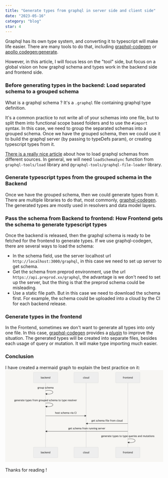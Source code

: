 ```yaml
---
title: "Generate types from graphql in server side and client side"
date: "2023-05-16"
category: "blog"
star: 4
---
```


Graphql has its own type system, and converting it to typescript will make life easier. There are many tools to do that, including [graphql-codegen](https://the-guild.dev/graphql/codegen) or [apollo codegen:generate](https://www.apollographql.com/blog/tooling/apollo-codegen/typescript-graphql-code-generator-generate-graphql-types/). 

However, in this article, I will focus less on the "tool" side, but focus on a global vision on how graphql schema and types work in the backend side and frontend side.

### Before generating types in the backend: Load separated schema to a grouped schema

What is a graphql schema ? It's a `.graphql` file containing graphql type definition.

It's a common practice to not write all of your schemas into one file, but to split them into functional scope based folders and to use the `#import` syntax. In this case, we need to group the separated schemas into a grouped schema. Once we have the grouped schema, then we could use it to build the graphql server (by passing to typeDefs param), or creating typescript types from it.

[There is a really nice article](https://the-guild.dev/graphql/tools/docs/schema-loading) about how to load graphql schemas from different sources. In general, we will need `loadSchemaSync` function from `graphql-tools/load` library and `@graphql-tools/graphql-file-loader` library.

### Generate typescript types from the grouped schema in the Backend

Once we have the grouped schema, then we could generate types from it. There are multiple libraries to do that, most commonly, [graphql-codegen](https://the-guild.dev/graphql/codegen). The generated types are mostly used in resolvers and data model layers.

### Pass the schema from Backend to frontend: How Frontend gets the schema to generate typescript types

Once the backend is released, then the graphql schema is ready to be fetched for the frontend to generate types.
If we use graphql-codegen, there are several ways to load the schema:
- In the schema field, use the server localhost url `http://localhost:3000/graphql`, in this case we need to set up server to get schema.
- Get the schema from preprod environment, use the url `https://api.preprod.xx/graphql`, the advantage is we don't need to set up the server, but the thing is that the preprod schema could be misleading.
- Use a static file path. But in this case we need to download the schema first. For example, the schema could be uploaded into a cloud by the CI for each backend release.

### Generate types in the frontend

In the Frontend, sometimes we don't want to generate all types into only one file. In this case, [graphql-codegen](https://the-guild.dev/graphql/codegen) provides a [plugin](@graphql-codegen/near-operation-file-preset) to improve the situation. The generated types will be created into separate files, besides each usage of query or mutation. It will make type importing much easier.

### Conclusion

I have created a mermaid graph to explain the best practice on it:
![](images/schema/1.png)

Thanks for reading !
